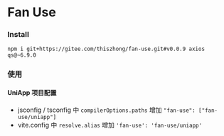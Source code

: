 # Fan Use

### Install

```
npm i git+https://gitee.com/thiszhong/fan-use.git#v0.0.9 axios qs@~6.9.0
```

### 使用

#### UniApp 项目配置

- jsconfig / tsconfig 中 `compilerOptions.paths` 增加 `"fan-use": ["fan-use/uniapp"]`
- vite.config 中 `resolve.alias` 增加 `'fan-use': 'fan-use/uniapp'`
